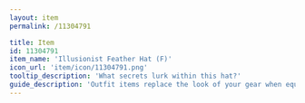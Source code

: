 ```yaml
---
layout: item
permalink: /11304791

title: Item
id: 11304791
item_name: 'Illusionist Feather Hat (F)'
icon_url: 'item/icon/11304791.png'
tooltip_description: 'What secrets lurk within this hat?'
guide_description: 'Outfit items replace the look of your gear when equipped.'
---
```

